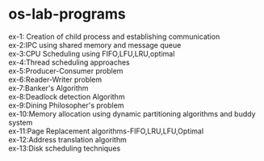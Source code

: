 # os-lab-programs
ex-1: Creation of child process and establishing communication<br>
ex-2:IPC using shared memory and message queue<br>
ex-3:CPU Scheduling using FIFO,LFU,LRU,optimal<br>
ex-4:Thread scheduling approaches<br>
ex-5:Producer-Consumer problem<br>
ex-6:Reader-Writer problem<br>
ex-7:Banker's Algorithm<br>
ex-8:Deadlock detection Algorithm<br>
ex-9:Dining Philosopher's problem<br>
ex-10:Memory allocation using dynamic partitioning algorithms and buddy system<br>
ex-11:Page Replacement algorithms-FIFO,LRU,LFU,Optimal<br>
ex-12:Address translation algorithm<br>
ex-13:Disk scheduling techniques<br>
